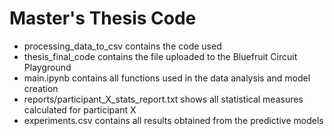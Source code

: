 # Master's Thesis Code

- processing_data_to_csv contains the code used 
- thesis_final_code contains the file uploaded to the Bluefruit Circuit Playground
- main.ipynb contains all functions used in the data analysis and model creation
- reports/participant_X_stats_report.txt shows all statistical measures calculated for participant X
- experiments.csv contains all results obtained from the predictive models
